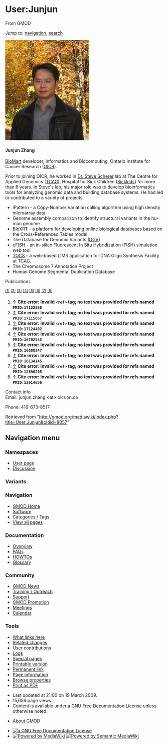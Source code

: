 <div id="mw-page-base" class="noprint">

</div>

<div id="mw-head-base" class="noprint">

</div>

<div id="content" class="mw-body" role="main">

<span id="top"></span>

<div id="mw-js-message" style="display:none;">

</div>



# <span dir="auto">User:Junjun</span>

<div id="bodyContent">

<div id="siteSub">

From GMOD

</div>

<div id="contentSub">

</div>

<div id="jump-to-nav" class="mw-jump">

Jump to: [navigation](#mw-navigation), [search](#p-search)

</div>

<div id="mw-content-text" class="mw-content-ltr" lang="en" dir="ltr">

<div class="floatright">

<a href="File:Junjun.jpg" class="image"><img
src="../mediawiki/images/1/1c/Junjun.jpg" width="268" height="318"
alt="Junjun.jpg" /></a>

</div>

#### <span id="Junjun_Zhang" class="mw-headline">Junjun Zhang</span>

[BioMart](BioMart "BioMart") developer, Informatics and Biocomputing,
Ontario Institute for Cancer Research
(<a href="http://www.oicr.on.ca" class="external text"
rel="nofollow">OICR</a>).

Prior to joining OICR, he worked in
<a href="http://www.tcag.ca/scherer/" class="external text"
rel="nofollow">Dr. Steve Scherer</a> lab at The Centre for Applied
Genomics (<a href="http://www.tcag.ca" class="external text"
rel="nofollow">TCAG</a>), Hospital for Sick Children
(<a href="http://www.sickkids.ca" class="external text"
rel="nofollow">Sickkids</a>) for more than 6 years. In Steve's lab, his
major role was to develop bioinformatics tools for analyzing genomic
data and building database systems. He had led or contributed to a
variety of projects:

- iPattern - a Copy-Number Variation calling algorithm using high
  density microarray data
- Genome assembly comparison to identify structural variants in the
  human genome
- <a href="http://projects.tcag.ca/bioxrt" class="external text"
  rel="nofollow">BioXRT</a> - a platform for developing online
  biological databases based on the Cross-Referenced Tables model
- The Database for Genomic Variants
  (<a href="http://projects.tcag.ca/variation" class="external text"
  rel="nofollow">DGV</a>)
- <a href="http://projects.tcag.ca/efish" class="external text"
  rel="nofollow">eFISH</a> - an in-silico Fluorescent In Situ
  Hybridization (FISH) simulation web tool
- <a href="http://tocs.tcag.ca" class="external text"
  rel="nofollow">TOCS</a> - a web-based LIMS application for DNA Oligo
  Synthesis Facility at TCAG.
- The Chromosome 7 Annotation Project
- Human Genome Segmental Duplication Database

  

Publications

<sup>[\[1\]](#cite_note-PMID:17122850-1)</sup>
<sup>[\[2\]](#cite_note-PMID:17115057-2)</sup>
<sup>[\[3\]](#cite_note-PMID:17124402-3)</sup>
<sup>[\[4\]](#cite_note-PMID:16702545-4)</sup>
<sup>[\[5\]](#cite_note-PMID:16888347-5)</sup>
<sup>[\[6\]](#cite_note-PMID:16134145-6)</sup>
<sup>[\[7\]](#cite_note-PMID:12690205-7)</sup>
<sup>[\[8\]](#cite_note-PMID:12914656-8)</sup>

1.  <span id="cite_note-PMID:17122850"><span class="mw-cite-backlink">[↑](#cite_ref-PMID:17122850_0)</span>
    **Cite error: Invalid `<ref>` tag; no text was provided for refs
    named `PMID:17122850`**</span>
2.  <span id="cite_note-PMID:17115057"><span class="mw-cite-backlink">[↑](#cite_ref-PMID:17115057_0)</span>
    **Cite error: Invalid `<ref>` tag; no text was provided for refs
    named `PMID:17115057`**</span>
3.  <span id="cite_note-PMID:17124402"><span class="mw-cite-backlink">[↑](#cite_ref-PMID:17124402_0)</span>
    **Cite error: Invalid `<ref>` tag; no text was provided for refs
    named `PMID:17124402`**</span>
4.  <span id="cite_note-PMID:16702545"><span class="mw-cite-backlink">[↑](#cite_ref-PMID:16702545_0)</span>
    **Cite error: Invalid `<ref>` tag; no text was provided for refs
    named `PMID:16702545`**</span>
5.  <span id="cite_note-PMID:16888347"><span class="mw-cite-backlink">[↑](#cite_ref-PMID:16888347_0)</span>
    **Cite error: Invalid `<ref>` tag; no text was provided for refs
    named `PMID:16888347`**</span>
6.  <span id="cite_note-PMID:16134145"><span class="mw-cite-backlink">[↑](#cite_ref-PMID:16134145_0)</span>
    **Cite error: Invalid `<ref>` tag; no text was provided for refs
    named `PMID:16134145`**</span>
7.  <span id="cite_note-PMID:12690205"><span class="mw-cite-backlink">[↑](#cite_ref-PMID:12690205_0)</span>
    **Cite error: Invalid `<ref>` tag; no text was provided for refs
    named `PMID:12690205`**</span>
8.  <span id="cite_note-PMID:12914656"><span class="mw-cite-backlink">[↑](#cite_ref-PMID:12914656_0)</span>
    **Cite error: Invalid `<ref>` tag; no text was provided for refs
    named `PMID:12914656`**</span>

  

Contact info  
Email: junjun.zhang \<at\> oicr.on.ca

Phone: 416-673-8517

</div>

<div class="printfooter">

Retrieved from
"<http://gmod.org/mediawiki/index.php?title=User:Junjun&oldid=8057>"

</div>

<div id="catlinks" class="catlinks catlinks-allhidden">

</div>

<div class="visualClear">

</div>

</div>

</div>

<div id="mw-navigation">

## Navigation menu

<div id="mw-head">



<div id="left-navigation">

<div id="p-namespaces" class="vectorTabs" role="navigation"
aria-labelledby="p-namespaces-label">

### Namespaces

- <span id="ca-nstab-user"><a href="User:Junjun" accesskey="c" title="View the user page [c]">User
  page</a></span>
- <span id="ca-talk"><a
  href="http://gmod.org/mediawiki/index.php?title=User_talk:Junjun&amp;action=edit&amp;redlink=1"
  accesskey="t"
  title="Discussion about the content page [t]">Discussion</a></span>

</div>

<div id="p-variants" class="vectorMenu emptyPortlet" role="navigation"
aria-labelledby="p-variants-label">

### 

### Variants[](#)

<div class="menu">

</div>

</div>

</div>

<div id="right-navigation">





</div>



</div>

</div>

</div>

<div id="mw-panel">

<div id="p-logo" role="banner">

<a href="Main_Page"
style="background-image: url(../images/GMOD-cogs.png);"
title="Visit the main page"></a>

</div>

<div id="p-Navigation" class="portal" role="navigation"
aria-labelledby="p-Navigation-label">

### Navigation

<div class="body">

- <span id="n-GMOD-Home">[GMOD Home](Main_Page)</span>
- <span id="n-Software">[Software](GMOD_Components)</span>
- <span id="n-Categories-.2F-Tags">[Categories /
  Tags](Categories)</span>
- <span id="n-View-all-pages">[View all pages](Special:AllPages)</span>

</div>

</div>

<div id="p-Documentation" class="portal" role="navigation"
aria-labelledby="p-Documentation-label">

### Documentation

<div class="body">

- <span id="n-Overview">[Overview](Overview)</span>
- <span id="n-FAQs">[FAQs](Category:FAQ)</span>
- <span id="n-HOWTOs">[HOWTOs](Category:HOWTO)</span>
- <span id="n-Glossary">[Glossary](Glossary)</span>

</div>

</div>

<div id="p-Community" class="portal" role="navigation"
aria-labelledby="p-Community-label">

### Community

<div class="body">

- <span id="n-GMOD-News">[GMOD News](GMOD_News)</span>
- <span id="n-Training-.2F-Outreach">[Training /
  Outreach](Training_and_Outreach)</span>
- <span id="n-Support">[Support](Support)</span>
- <span id="n-GMOD-Promotion">[GMOD Promotion](GMOD_Promotion)</span>
- <span id="n-Meetings">[Meetings](Meetings)</span>
- <span id="n-Calendar">[Calendar](Calendar)</span>

</div>

</div>

<div id="p-tb" class="portal" role="navigation"
aria-labelledby="p-tb-label">

### Tools

<div class="body">

- <span id="t-whatlinkshere"><a href="Special:WhatLinksHere/User:Junjun" accesskey="j"
  title="A list of all wiki pages that link here [j]">What links here</a></span>
- <span id="t-recentchangeslinked"><a href="Special:RecentChangesLinked/User:Junjun" accesskey="k"
  title="Recent changes in pages linked from this page [k]">Related
  changes</a></span>
- <span id="t-contributions">[User
  contributions](Special:Contributions/Junjun "A list of contributions of this user")</span>
- <span id="t-log">[Logs](Special:Log/Junjun)</span>
- <span id="t-specialpages"><a href="Special:SpecialPages" accesskey="q"
  title="A list of all special pages [q]">Special pages</a></span>
- <span id="t-print"><a
  href="http://gmod.org/mediawiki/index.php?title=User:Junjun&amp;printable=yes"
  rel="alternate" accesskey="p"
  title="Printable version of this page [p]">Printable version</a></span>
- <span id="t-permalink">[Permanent
  link](http://gmod.org/mediawiki/index.php?title=User:Junjun&oldid=8057 "Permanent link to this revision of the page")</span>
- <span id="t-info">[Page
  information](http://gmod.org/mediawiki/index.php?title=User:Junjun&action=info)</span>
- <span id="t-smwbrowselink"><a href="Special:Browse/User:Junjun" rel="smw-browse">Browse
  properties</a></span>
- <span id="t-pdf">[Print as
  PDF](http://gmod.org/mediawiki/index.php?title=Special:PdfPrint&page=User:Junjun)</span>

</div>

</div>

</div>

</div>

<div id="footer" role="contentinfo">

- <span id="footer-info-lastmod">Last updated at 21:00 on 19 March
  2009.</span>
- <span id="footer-info-viewcount">15,656 page views.</span>
- <span id="footer-info-copyright">Content is available under
  <a href="http://www.gnu.org/licenses/fdl-1.3.html" class="external"
  rel="nofollow">a GNU Free Documentation License</a> unless otherwise
  noted.</span>

<!-- -->

- <span id="footer-places-about">[About
  GMOD](GMOD:About "GMOD:About")</span>

<!-- -->

- <span id="footer-copyrightico">[<img src="http://www.gnu.org/graphics/gfdl-logo-small.png" width="88"
  height="31" alt="a GNU Free Documentation License" />](http://www.gnu.org/licenses/fdl-1.3.html)</span>
- <span id="footer-poweredbyico">[<img
  src="../mediawiki/skins/common/images/poweredby_mediawiki_88x31.png"
  width="88" height="31" alt="Powered by MediaWiki" />](http://www.mediawiki.org/)
  [<img
  src="../mediawiki/extensions/SemanticMediaWiki/resources/images/smw_button.png"
  width="88" height="31" alt="Powered by Semantic MediaWiki" />](https://www.semantic-mediawiki.org/wiki/Semantic_MediaWiki)</span>

<div style="clear:both">

</div>

</div>
